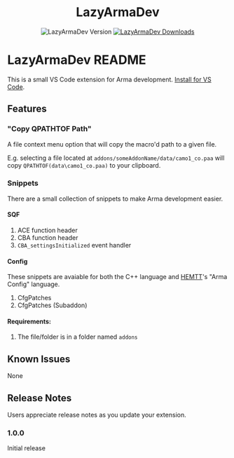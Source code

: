 <h1 align="center">LazyArmaDev</h1>
<p align="center">
    <img src="https://img.shields.io/badge/Version-1.2.2-blue?style=flat-square" alt="LazyArmaDev Version">
    <a href="https://marketplace.visualstudio.com/items?itemName=DartRuffian.lazyarmadev">
        <img src="https://img.shields.io/visual-studio-marketplace/d/DartRuffian.LazyArmaDev?style=flat-square&label=Downloads" alt="LazyArmaDev Downloads">
    </a>
</p>

# LazyArmaDev README

This is a small VS Code extension for Arma development.
[Install for VS Code](https://marketplace.visualstudio.com/items?itemName=DartRuffian.lazyarmadev).

## Features

### "Copy QPATHTOF Path"
A file context menu option that will copy the macro'd path to a given file.

E.g. selecting a file located at `addons/someAddonName/data/camo1_co.paa` will copy `QPATHTOF(data\camo1_co.paa)` to your clipboard.

### Snippets
There are a small collection of snippets to make Arma development easier.

#### SQF
1. ACE function header
2. CBA function header
3. `CBA_settingsInitialized` event handler

#### Config
These snippets are avaiable for both the C++ language and [HEMTT](https://marketplace.visualstudio.com/items?itemName=BrettMayson.hemtt)'s "Arma Config" language.
1. CfgPatches
2. CfgPatches (Subaddon)

#### Requirements:
1. The file/folder is in a folder named `addons`

## Known Issues

None

## Release Notes

Users appreciate release notes as you update your extension.

### 1.0.0

Initial release